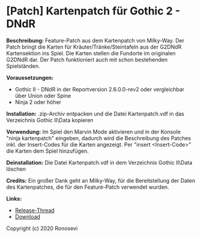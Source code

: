 # [Patch] Kartenpatch für Gothic 2 - DNdR

**Beschreibung:** Feature-Patch aus dem Kartenpatch von Milky-Way. Der Patch bringt die Karten für Kräuter/Tränke/Steintafeln aus der G2DNdR Kartensektion ins Spiel. Die Karten stellen die Fundorte im originalen G2DNdR dar. Der Patch funktioniert auch mit schon bestehenden Spielständen.

**Voraussetzungen:**
- Gothic II - DNdR in der Reportversion 2.6.0.0-rev2 oder vergleichbar über Union oder Spine
- Ninja 2 oder höher

**Installation:** .zip-Archiv entpacken und die Datei Kartenpatch.vdf in das Verzeichnis Gothic II\Data kopieren

**Verwendung:** Im Spiel den Marvin Mode aktivieren und in der Konsole "ninja kartenpatch" eingeben, dadurch wird die Beschreibung des Patches inkl. der Insert-Codes für die Karten angezeigt. Per "insert &lt;Insert-Code&gt;" die Karten dem Spiel hinzufügen.

**Deinstallation:** Die Datei Kartenpatch.vdf in dem Verzeichnis Gothic II\Data löschen

**Credits:** Ein großer Dank geht an Milky-Way, für die Bereitstellung der Daten des Kartenpatches, die für den Feature-Patch verwendet wurden.

**Links:**
- [Release-Thread](https://forum.worldofplayers.de/forum/threads/1554596-Patch-Kartenpatch)
- [Download](https://www.worldofgothic.de/dl/download_633.htm)

Copyright (c) 2020 Ronosevi